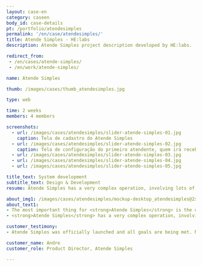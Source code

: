 ```yaml
---
layout: case-en
category: caseen
body_id: case-details
pt: /portfolio/atendesimples
permalink: '/en/case/atendesimples/'
title: Atende Simples - HE:labs
description: Atende Simples project description developed by HE:labs.

redirect_from:
 - /en/cases/atende-simples/
 - /en/work/atende-simples/

name: Atende Simples

thumb: /images/cases/thumb_atendesimples.jpg

type: web

time: 2 weeks
members: 4 members

screenshots:
  - url: /images/cases/atendesimples/slider-atende-simples-01.jpg
    caption: Tela de cadastro do Atende Simples
  - url: /images/cases/atendesimples/slider-atende-simples-02.jpg
    caption: Tela de configuração do primeiro atendente, quem irá receber a chamada
  - url: /images/cases/atendesimples/slider-atende-simples-03.jpg
  - url: /images/cases/atendesimples/slider-atende-simples-04.jpg
  - url: /images/cases/atendesimples/slider-atende-simples-05.jpg

title_text: System development
subtitle_text: Design & Development
resume: Atende Simples has a very complex operation, involving lots of technologies, companies and systems

about_img1: /images/cases/atendesimples/mockup-desktop_atendesimples@2x.png
about_text1:
- The most important thing for <strong>Atende Simples</strong> is the user experience. Then the price. The value has to be fair and feasible for the targeted customer.
- <strong>Atende Simples</strong> has a very complex operation, involving lots of technologies, companies and systems. The voice platform was the responsibility of VoxAge, in São Paulo.

customer_testimony:
- Atende Simples was officially launched and all goals are being met. New opportunities have been identified to help our customers improve their business, and adjustments are released weekly.

customer_name: Andre
customer_role: Product Director, Atende Simples

---
```

